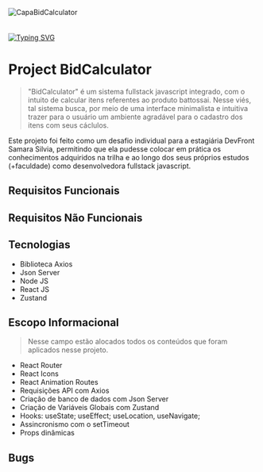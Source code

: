 ![CapaBidCalculator](https://user-images.githubusercontent.com/113690864/228866780-26b69a12-9075-40e5-9671-38d72debc3c5.gif)
<br><br><br>
[![Typing SVG](https://readme-typing-svg.demolab.com?font=Fira+Code&pause=1000&width=435&lines=BidCalculator!;ReactJS+-+Axios+-+Json+Server!&pause=1000&color=00bdd6&width=435)](https://git.io/typing-svg)

# Project BidCalculator

> "BidCalculator" é um sistema fullstack javascript integrado, com o intuito de calcular itens referentes ao produto battossai. Nesse viés, tal sistema busca,
por meio de uma interface minimalista e intuitiva trazer para o usuário um ambiente agradável para o cadastro dos itens com seus cáclulos.

Este projeto foi feito como um desafio individual para a estagiária DevFront Samara Silvia, permitindo que ela pudesse colocar em prática os conhecimentos adquiridos na trilha e ao longo dos seus próprios estudos (+faculdade) como desenvolvedora fullstack javascript.

## Requisitos Funcionais
## Requisitos Não Funcionais 

## Tecnologias

- Biblioteca Axios
- Json Server
- Node JS
- React JS
- Zustand

## Escopo Informacional
> Nesse campo estão alocados todos os conteúdos que foram aplicados nesse projeto.

- React Router
- React Icons
- React Animation Routes
- Requisições API com Axios
- Criação de banco de dados com Json Server
- Criação de Variáveis Globais com Zustand
- Hooks: useState; useEffect; useLocation, useNavigate;
- Assincronismo com o setTimeout
- Props dinâmicas 

## Bugs 
